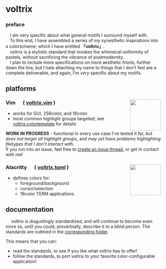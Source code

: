 # voltrix
### preface
&emsp;I am very specific about what general motifs I surround myself with.\
&emsp;To this end, I have assembled a series of my synesthetic inspirations into a colorscheme; which I have entitled **「voltrix」**.\
&emsp;voltrix is a stylistic standard that invokes the whimsical uniformity of pastels, without sacrificing the vibrance of postmodernity.\
&emsp;I plan to include more specifications on more aesthetic fronts, further down the line, but I hate attaching my name to things that I don't feel are a complete deliverable, and again, I'm _very_ specific about my motifs.

## platforms

<div>
<img align=right width=100vw src=https://www.vim.org/images/vimlogo.svg>

### Vim &emsp; ( [voltrix.vim](./vim/colors/voltrix.vim) )

- works for GUI, 256color, and 16color
- most common highlight groups targeted; see [voltrix.colortemplate](./vim/voltrix.colortemplate) for details

**WORK IN PROGRESS** - functional in every use case I've tested it for, but *does not target all highlight groups*, and *may yet have problems highlighting filetypes that I don't interact with*.\
If you run into an issue, feel free to [create an issue thread](https://gitlab.com/volbot-unix-toolkit/voltrix/-/issues/new), or get in contact with me!
</div>

<div>
<img align=right width=100vw src=https://upload.wikimedia.org/wikipedia/commons/9/90/Alacritty_logo.svg>

### Alacritty &emsp; ( [voltrix.toml](./alacritty/voltrix.toml) )
- defines colors for:
    - foreground/background
    - cursor/selection
    - 16color TERM applications
    
## documentation
&emsp; voltrix is disgustingly standardized, and will continue to become even more so, until you could, proverbially, describe it to a blind person. The standards are outlined in the [corresponding folder](./standards/). 

This means that you can:
 - read the standards, to see if you like what voltrix has to offer!
 - follow the standards, to port voltrix to your favorite color-configurable application!

